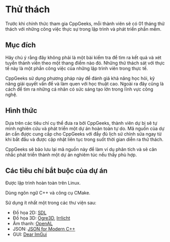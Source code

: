 # Thử thách 
Trước khi chính thức tham gia CppGeeks, mỗi thành viên sẽ có 01 tháng thử thách với những công việc thực sự trong lập trình và phát triển phần mềm.

## Mục đích
Hãy chú ý rằng đây không phải là một bài kiểm tra để tìm ra kết quả và xét tuyển thành viên theo một thang điểm nào đó.
Những thử thách sát với thực tế này là một phần công việc của những lập trình viên trong thực tế.

CppGeeks sử dụng phương pháp này để đánh giá khả năng học hỏi, kỹ năng giải quyết vấn đề và làm quen với học thuật cao. Ngoài ra đây cũng là cách để  tìm ra những cá nhân có sức sáng tạo lớn trong lĩnh vực công nghệ.

## Hình thức
Dựa trên các tiêu chí cụ thể đưa ra bởi CppGeeks, thành viên dự bị sẽ tự mình nghiên cứu và phát triển một dự án hoàn toàn tự do.
Mã nguồn của dự án cần được cung cấp cho CppGeeks với đầy đủ lịch sử chỉnh sửa ngay từ khi bắt đầu và được cập nhật liên tục trong suốt thời gian diễn ra thử thách.

CppGeeks sẽ bảo lưu lại mã nguồn này để làm ví dụ phân tích và sẽ cân nhắc phát triển thành một dự án nghiêm túc nếu thấy phù hợp.

## Các tiêu chí bắt buộc của dự án
Được lập trình hoàn toàn trên Linux.

Dùng ngôn ngữ C++ và công cụ CMake.

Sử dụng ít nhất một trong các thư viện sau:
- Đồ họa 2D: [SDL](https://www.libsdl.org/)
- Đồ họa 3D: [Ogre3D](https://www.ogre3d.org/), [Irrlicht](http://irrlicht.sourceforge.net/)
- Âm thanh: [OpenAL](http://www.openal-soft.org/)
- JSON: [JSON for Modern C++](https://nlohmann.github.io/json/)
- GUI: [Dear ImGui](https://github.com/ocornut/imgui)

